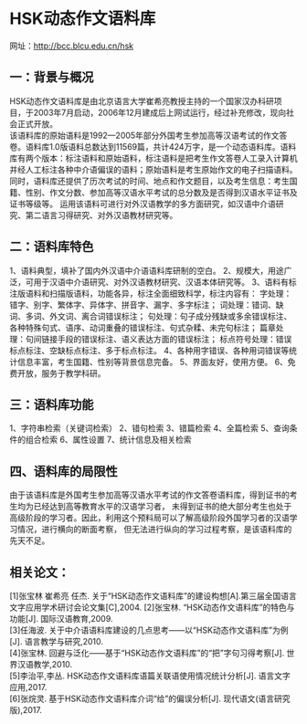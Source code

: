 HSK动态作文语料库
================

网址：http://bcc.blcu.edu.cn/hsk

一：背景与概况
-------------
HSK动态作文语料库是由北京语言大学崔希亮教授主持的一个国家汉办科研项目，于2003年7月启动，2006年12月建成后上网试运行，经过补充修改，现向社会正式开放。   
该语料库的原始语料是1992—2005年部分外国考生参加高等汉语考试的作文答卷。语料库1.0版语料总数达到11569篇，共计424万字，是一个动态语料库。语料库有两个版本：标注语料和原始语料，标注语料是把考生作文答卷人工录入计算机并经人工标注各种中介语偏误的语料；原始语料是考生原始作文的电子扫描语料。同时，语料库还提供了历次考试的时间、地点和作文题目，以及考生信息：考生国籍、性别、作文分数、参加高等汉语水平考试的总分数及是否得到汉语水平证书及证书等级等。
运用该语料可进行对外汉语教学的多方面研究，如汉语中介语研究、第二语言习得研究、对外汉语教材研究等。

二：语料库特色
------------
1、语料典型，填补了国内外汉语中介语语料库研制的空白。
2、规模大，用途广泛，可用于汉语中介语研究、对外汉语教材研究、汉语本体研究等。
3、语料有标注版语料和扫描版语料，功能各异，标注全面细致科学，标注内容有：
字处理：错字、别字、繁体字、异体字、拼音字、漏字、多字标注；
词处理：错词、缺词、多词、外文词、离合词错误标注；
句处理：句子成分残缺或多余错误标注、各种特殊句式、语序、动词重叠的错误标注、句式杂糅、未完句标注；
篇章处理：句间链接手段的错误标注、语义表达方面的错误标注；
标点符号处理：错误标点标注、空缺标点标注、多于标点标注。
4、各种用字错误、各种用词错误等统计信息丰富，考生国籍、性别等背景信息完备。
5、界面友好，使用方便。
6、免费开放，服务于教学科研。

三：语料库功能
-------------
1、字符串检索（关键词检索）
2、错句检索
3、错篇检索
4、全篇检索
5、查询条件的组合检索
6、属性设置
7、统计信息及相关检索

四、语料库的局限性
---------------------
由于该语料库是外国考生参加高等汉语水平考试的作文答卷语料库，得到证书的考生均为已经达到高等教育水平的汉语学习者，
未得到证书的绝大部分考生也处于高级阶段的学习者。因此，利用这个预料局可以了解高级阶段外国学习者的汉语学习情况，进行横向的断面考察，
但无法进行纵向的学习过程考察，是该语料库的先天不足。

相关论文：
--------------
[1]张宝林 崔希亮 任杰. 关于“HSK动态作文语料库”的建设构想[A].第三届全国语言文字应用学术研讨会论文集[C],2004.
[2]张宝林. “HSK动态作文语料库”的特色与功能[J]. 国际汉语教育,2009.  
[3]任海波. 关于中介语语料库建设的几点思考——以“HSK动态作文语料库”为例[J]. 语言教学与研究,2010.  
[4]张宝林. 回避与泛化——基于“HSK动态作文语料库”的“把”字句习得考察[J]. 世界汉语教学,2010.  
[5]李治平,李丛. HSK动态作文语料库语篇关联语使用情况统计分析[J]. 语言文字应用,2017.  
[6]张烷灵. 基于HSK动态作文语料库介词“给”的偏误分析[J]. 现代语文(语言研究版),2017.
